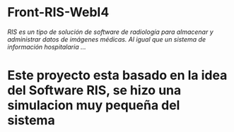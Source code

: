 # Front-RIS-WebI4
*RIS es un tipo de solución de software de radiología para almacenar y administrar datos de imágenes médicas. Al igual que un sistema de información hospitalaria ...*
# Este proyecto esta basado en la idea del Software RIS, se hizo una simulacion muy pequeña del sistema
